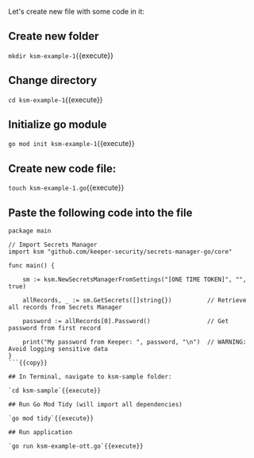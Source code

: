 Let's create new file with some code in it:

## Create new folder

`mkdir ksm-example-1`{{execute}}

## Change directory

`cd ksm-example-1`{{execute}}

## Initialize go module

`go mod init ksm-example-1`{{execute}}

## Create new code file:

`touch ksm-example-1.go`{{execute}}

## Paste the following code into the file

```golang
package main

// Import Secrets Manager
import ksm "github.com/keeper-security/secrets-manager-go/core"

func main() {

    sm := ksm.NewSecretsManagerFromSettings("[ONE TIME TOKEN]", "", true)

    allRecords, _ := sm.GetSecrets([]string{})          // Retrieve all records from Secrets Manager
    
    password := allRecords[0].Password()                // Get password from first record

    print("My password from Keeper: ", password, "\n")  // WARNING: Avoid logging sensitive data
}
```{{copy}}

## In Terminal, navigate to ksm-sample folder:

`cd ksm-sample`{{execute}}

## Run Go Mod Tidy (will import all dependencies)

`go mod tidy`{{execute}}

## Run application

`go run ksm-example-ott.go`{{execute}}
